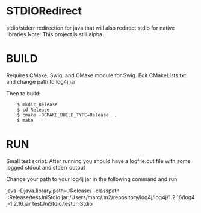 STDIORedirect
=============

stdio/stderr redirection for java that will also redirect stdio for native libraries
Note: This project is still alpha.  

BUILD
======

Requires CMake, Swig, and CMake module for Swig. 
Edit CMakeLists.txt and change path to log4j jar

Then to build:

		$ mkdir Release
		$ cd Release
		$ cmake -DCMAKE_BUILD_TYPE=Release ..
		$ make

RUN
======

Small test script.  After running you should have a logfile.out file with some logged stdout and stderr output

Change your path to your log4j jar in the following command and run

java -Djava.library.path=.:Release/ -classpath .:Release/testJniStdio.jar:/Users/marc/.m2/repository/log4j/log4j/1.2.16/log4j-1.2.16.jar testJniStdio.testJniStdio
